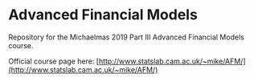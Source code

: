 # Advanced Financial Models

Repository for the Michaelmas 2019 Part III Advanced Financial Models course.

Official course page here: [http://www.statslab.cam.ac.uk/~mike/AFM/](http://www.statslab.cam.ac.uk/~mike/AFM/)
